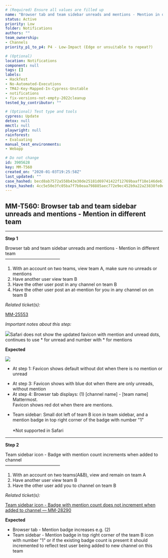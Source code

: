 ```yaml
---
# (Required) Ensure all values are filled up
name: "Browser tab and team sidebar unreads and mentions - Mention in different team"
status: Active
priority: Low
folder: Notifications
authors: ""
team_ownership: 
- Channels
priority_p1_to_p4: P4 - Low-Impact (Edge or unsuitable to repeat?)

# (Optional)
location: Notifications
component: null
tags: []
labels: 
- Hackfest
- No-Automated-Executions
- TM4J-Key-Mapped-In-Cypress-Unstable
- notifications
- fix-versions-not-empty-2022cleanup
tested_by_contributor: ""

# (Optional) Test type and tools
cypress: Update
detox: null
mmctl: null
playwright: null
rainforest: 
- Evaluating
manual_test_environments: 
- Webapp

# Do not change
id: 3905628
key: MM-T560
created_on: "2020-01-03T19:25:58Z"
last_updated: ""
case_hashed: becd8ab7572a558b43e30de25181d69741422f12769baaff18e146de61368ebce9c3bf67679486b8ad54f443c0e24b6c
steps_hashed: 4cc5e50e3fc05ba7f7b0eaa798885aec772e9ec452b9a22a23838fe0dc2ff5b4821d16795857415949ebb623c433bd51
---
```


<!-- (Auto-generated) Based on frontmatter's "key" and "name" -->

## MM-T560: Browser tab and team sidebar unreads and mentions - Mention in different team

---

**Step 1**

Browser tab and team sidebar unreads and mentions - Mention in different team\
–––––––––––––––––––––––––

1. With an account on two teams, view team A, make sure no unreads or mentions
2. Have another user view team B
3. Have the other user post in any channel on team B
4. Have the other user post an at-mention for you in any channel on on team B

_Related ticket(s):_

[MM-25553](https://mattermost.atlassian.net/browse/MM-25553)​​​​

_Important notes about this step:_

![](https://cloudfront.tm4j.smartbear.com/tenant/ad722c15-e2a6-3788-82f3-92f99221f446/project/10302/embedded-f3277290f945470c4add5d21ef3dc7ca7b74388fc7152bfb6b99ae58c66a95a8-1603911790796-Screen+Shot+2020-10-28+at+3.02.54+PM.png)Safari does not show the updated favicon with mention and unread dots, continues to use \* for unread and number with \* for mentions

**Expected**

![](https://cloudfront.tm4j.smartbear.com/tenant/ad722c15-e2a6-3788-82f3-92f99221f446/project/10302/embedded-f3277290f945470c4add5d21ef3dc7ca7b74388fc7152bfb6b99ae58c66a95a8-1603912703077-1603912703077.png)

- At step 1: Favicon shows default without dot when there is no mention or unread

<!---->

- At step 3: Favicon shows with blue dot when there are only unreads, without mention
- At step 4: Browser tab displays: (1) \[channel name] - \[team name] Mattermost.\
  Favicon shows red dot when there are mentions.

<!---->

- Team sidebar: Small dot left of team B icon in team sidebar, and a mention badge in top right corner of the badge with number "1"\
  \
  \*Not supported in Safari

---

**Step 2**

Team sidebar icon - Badge with mention count increments when added to channel\
–––––––––––––––––––––––––

1. With an account on two teams(A\&B), view and remain on team A
2. Have another user view team B
3. Have the other user add you to channel on team B

_Related ticket(s):_

[Team sidebar icon - Badge with mention count does not increment when added to channel — MM-28290](https://mattermost.atlassian.net/browse/MM-28290)

**Expected**

- Browser tab - Mention badge increases e.g. (2)
- Team sidebar - Mention badge in top right corner of the team B icon with number "1" or if the existing badge count is present it should incremented to reflect test user being added to new channel on this team
